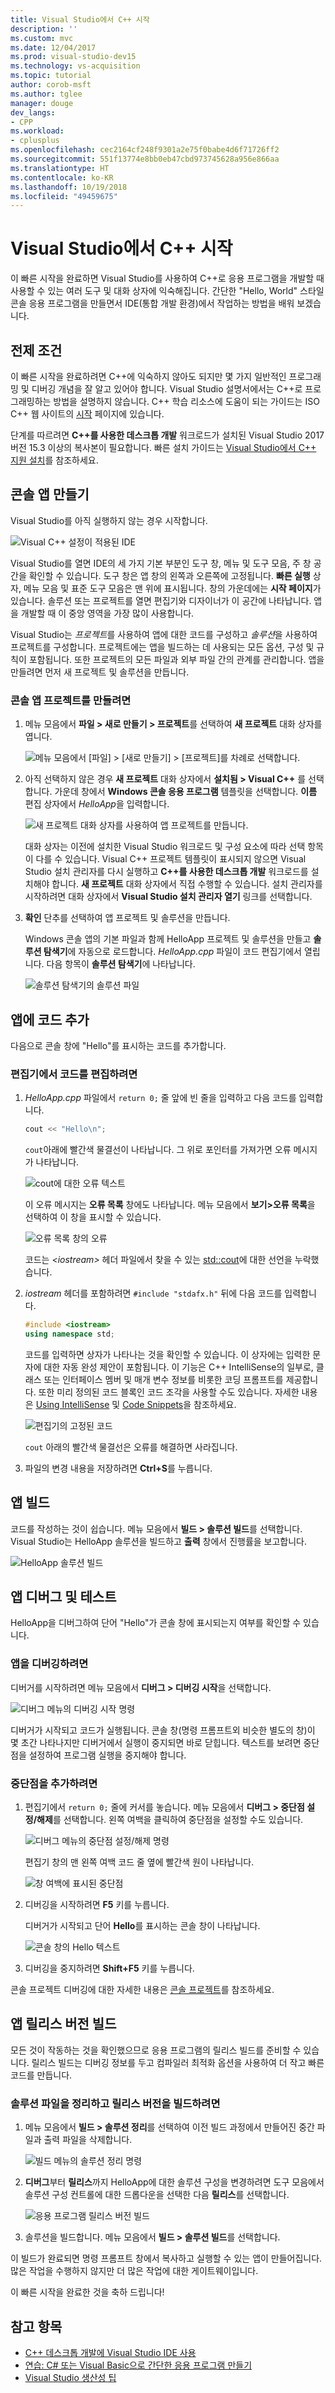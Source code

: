 ```yaml
---
title: Visual Studio에서 C++ 시작
description: ''
ms.custom: mvc
ms.date: 12/04/2017
ms.prod: visual-studio-dev15
ms.technology: vs-acquisition
ms.topic: tutorial
author: corob-msft
ms.author: tglee
manager: douge
dev_langs:
- CPP
ms.workload:
- cplusplus
ms.openlocfilehash: cec2164cf248f9301a2e75f0babe4d6f71726ff2
ms.sourcegitcommit: 551f13774e8bb0eb47cbd973745628a956e866aa
ms.translationtype: HT
ms.contentlocale: ko-KR
ms.lasthandoff: 10/19/2018
ms.locfileid: "49459675"
---
```

# <a name="get-started-with-c-in-visual-studio"></a>Visual Studio에서 C++ 시작

이 빠른 시작을 완료하면 Visual Studio를 사용하여 C++로 응용 프로그램을 개발할 때 사용할 수 있는 여러 도구 및 대화 상자에 익숙해집니다. 간단한 "Hello, World" 스타일 콘솔 응용 프로그램을 만들면서 IDE(통합 개발 환경)에서 작업하는 방법을 배워 보겠습니다.

## <a name="prerequisites"></a>전제 조건

이 빠른 시작을 완료하려면 C++에 익숙하지 않아도 되지만 몇 가지 일반적인 프로그래밍 및 디버깅 개념을 잘 알고 있어야 합니다. Visual Studio 설명서에서는 C++로 프로그래밍하는 방법을 설명하지 않습니다. C++ 학습 리소스에 도움이 되는 가이드는 ISO C++ 웹 사이트의 [시작](https://isocpp.org/get-started) 페이지에 있습니다.

단계를 따르려면 **C++를 사용한 데스크톱 개발** 워크로드가 설치된 Visual Studio 2017 버전 15.3 이상의 복사본이 필요합니다. 빠른 설치 가이드는 [Visual Studio에서 C++ 지원 설치](/cpp/build/vscpp-step-0-installation)를 참조하세요.

## <a name="create-a-console-app"></a>콘솔 앱 만들기

Visual Studio를 아직 실행하지 않는 경우 시작합니다.

![Visual C&#43;&#43; 설정이 적용된 IDE](../ide/media/get-started-cpp-ide-layout.png)

Visual Studio를 열면 IDE의 세 가지 기본 부분인 도구 창, 메뉴 및 도구 모음, 주 창 공간을 확인할 수 있습니다. 도구 창은 앱 창의 왼쪽과 오른쪽에 고정됩니다. **빠른 실행** 상자, 메뉴 모음 및 표준 도구 모음은 맨 위에 표시됩니다. 창의 가운데에는 **시작 페이지**가 있습니다. 솔루션 또는 프로젝트를 열면 편집기와 디자이너가 이 공간에 나타납니다. 앱을 개발할 때 이 중앙 영역을 가장 많이 사용합니다.

Visual Studio는 *프로젝트*를 사용하여 앱에 대한 코드를 구성하고 *솔루션*을 사용하여 프로젝트를 구성합니다. 프로젝트에는 앱을 빌드하는 데 사용되는 모든 옵션, 구성 및 규칙이 포함됩니다. 또한 프로젝트의 모든 파일과 외부 파일 간의 관계를 관리합니다. 앱을 만들려면 먼저 새 프로젝트 및 솔루션을 만듭니다.

### <a name="to-create-a-console-app-project"></a>콘솔 앱 프로젝트를 만들려면

1. 메뉴 모음에서 **파일 > 새로 만들기 > 프로젝트**를 선택하여 **새 프로젝트** 대화 상자를 엽니다.

   ![메뉴 모음에서 [파일] > [새로 만들기] > [프로젝트]를 차례로 선택합니다.](../ide/media/get-started-cpp-file-new-project-menu.png)

1. 아직 선택하지 않은 경우 **새 프로젝트** 대화 상자에서 **설치됨 > Visual C++** 를 선택합니다. 가운데 창에서 **Windows 콘솔 응용 프로그램** 템플릿을 선택합니다. **이름** 편집 상자에서 *HelloApp*을 입력합니다.

   ![새 프로젝트 대화 상자를 사용하여 앱 프로젝트를 만듭니다.](../ide/media/get-started-cpp-new-project-dialog.png)

   대화 상자는 이전에 설치한 Visual Studio 워크로드 및 구성 요소에 따라 선택 항목이 다를 수 있습니다. Visual C++ 프로젝트 템플릿이 표시되지 않으면 Visual Studio 설치 관리자를 다시 실행하고 **C++를 사용한 데스크톱 개발** 워크로드를 설치해야 합니다. **새 프로젝트** 대화 상자에서 직접 수행할 수 있습니다. 설치 관리자를 시작하려면 대화 상자에서 **Visual Studio 설치 관리자 열기** 링크를 선택합니다.

1. **확인** 단추를 선택하여 앱 프로젝트 및 솔루션을 만듭니다.

   Windows 콘솔 앱의 기본 파일과 함께 HelloApp 프로젝트 및 솔루션을 만들고 **솔루션 탐색기**에 자동으로 로드합니다. *HelloApp.cpp* 파일이 코드 편집기에서 열립니다. 다음 항목이 **솔루션 탐색기**에 나타납니다.

   ![솔루션 탐색기의 솔루션 파일](../ide/media/get-started-cpp-solution-explorer.png)

## <a name="add-code-to-the-app"></a>앱에 코드 추가

다음으로 콘솔 창에 "Hello"를 표시하는 코드를 추가합니다.

### <a name="to-edit-code-in-the-editor"></a>편집기에서 코드를 편집하려면

1. *HelloApp.cpp* 파일에서 `return 0;` 줄 앞에 빈 줄을 입력하고 다음 코드를 입력합니다.

   ```cpp
   cout << "Hello\n";
   ```

   `cout`아래에 빨간색 물결선이 나타납니다. 그 위로 포인터를 가져가면 오류 메시지가 나타납니다.

   ![cout에 대한 오류 텍스트](../ide/media/get-started-cpp-intellisense-error.png)

   이 오류 메시지는 **오류 목록** 창에도 나타납니다. 메뉴 모음에서 **보기>오류 목록**을 선택하여 이 창을 표시할 수 있습니다.

   ![오류 목록 창의 오류](../ide/media/get-started-cpp-error-list.png)

   코드는 *\<iostream>* 헤더 파일에서 찾을 수 있는 [std::cout](/cpp/standard-library/iostream)에 대한 선언을 누락했습니다.

1. *iostream* 헤더를 포함하려면 `#include "stdafx.h"` 뒤에 다음 코드를 입력합니다.

   ```cpp
   #include <iostream>
   using namespace std;
   ```

   코드를 입력하면 상자가 나타나는 것을 확인할 수 있습니다. 이 상자에는 입력한 문자에 대한 자동 완성 제안이 포함됩니다. 이 기능은 C++ IntelliSense의 일부로, 클래스 또는 인터페이스 멤버 및 매개 변수 정보를 비롯한 코딩 프롬프트를 제공합니다. 또한 미리 정의된 코드 블록인 코드 조각을 사용할 수도 있습니다. 자세한 내용은 [Using IntelliSense](../ide/using-intellisense.md) 및 [Code Snippets](../ide/code-snippets.md)을 참조하세요.

   ![편집기의 고정된 코드](../ide/media/get-started-cpp-cout-fix.png)

   `cout` 아래의 빨간색 물결선은 오류를 해결하면 사라집니다.

1. 파일의 변경 내용을 저장하려면 **Ctrl+S**를 누릅니다.

## <a name="build-the-app"></a>앱 빌드

코드를 작성하는 것이 쉽습니다. 메뉴 모음에서 **빌드 > 솔루션 빌드**를 선택합니다. Visual Studio는 HelloApp 솔루션을 빌드하고 **출력** 창에서 진행률을 보고합니다.

   ![HelloApp 솔루션 빌드](../ide/media/get-started-cpp-build-solution.gif)

## <a name="debug-and-test-the-app"></a>앱 디버그 및 테스트

HelloApp을 디버그하여 단어 "Hello"가 콘솔 창에 표시되는지 여부를 확인할 수 있습니다.

### <a name="to-debug-the-app"></a>앱을 디버깅하려면

디버거를 시작하려면 메뉴 모음에서 **디버그 > 디버깅 시작**을 선택합니다.

![디버그 메뉴의 디버깅 시작 명령](../ide/media/get-started-cpp-start-debugging-menu.png)

디버거가 시작되고 코드가 실행됩니다. 콘솔 창(명령 프롬프트외 비슷한 별도의 창)이 몇 초간 나타나지만 디버거에서 실행이 중지되면 바로 닫힙니다. 텍스트를 보려면 중단점을 설정하여 프로그램 실행을 중지해야 합니다.

### <a name="to-add-a-breakpoint"></a>중단점을 추가하려면

1. 편집기에서 `return 0;` 줄에 커서를 놓습니다. 메뉴 모음에서 **디버그 > 중단점 설정/해제**를 선택합니다. 왼쪽 여백을 클릭하여 중단점을 설정할 수도 있습니다.

     ![디버그 메뉴의 중단점 설정/해제 명령](../ide/media/get-started-cpp-toggle-breakpoint-menu.png)

     편집기 창의 맨 왼쪽 여백 코드 줄 옆에 빨간색 원이 나타납니다.

     ![창 여백에 표시된 중단점](../ide/media/get-started-cpp-breakpoint-set.png)

1. 디버깅을 시작하려면 **F5** 키를 누릅니다.

   디버거가 시작되고 단어 **Hello**를 표시하는 콘솔 창이 나타납니다.

   ![콘솔 창의 Hello 텍스트](../ide/media/get-started-cpp-helloapp-window.png)

1. 디버깅을 중지하려면 **Shift+F5** 키를 누릅니다.

콘솔 프로젝트 디버깅에 대한 자세한 내용은 [콘솔 프로젝트](../debugger/debugging-preparation-console-projects.md)를 참조하세요.

## <a name="build-a-release-version-of-the-app"></a>앱 릴리스 버전 빌드

모든 것이 작동하는 것을 확인했으므로 응용 프로그램의 릴리스 빌드를 준비할 수 있습니다. 릴리스 빌드는 디버깅 정보를 두고 컴파일러 최적화 옵션을 사용하여 더 작고 빠른 코드를 만듭니다.

### <a name="to-clean-the-solution-files-and-build-a-release-version"></a>솔루션 파일을 정리하고 릴리스 버전을 빌드하려면

1. 메뉴 모음에서 **빌드 > 솔루션 정리**를 선택하여 이전 빌드 과정에서 만들어진 중간 파일과 출력 파일을 삭제합니다.

   ![빌드 메뉴의 솔루션 정리 명령](../ide/media/get-started-cpp-clean-solution-menu.png)

1. **디버그**부터 **릴리스**까지 HelloApp에 대한 솔루션 구성을 변경하려면 도구 모음에서 솔루션 구성 컨트롤에 대한 드롭다운을 선택한 다음 **릴리스**를 선택합니다.

   ![응용 프로그램 릴리스 버전 빌드](../ide/media/get-started-cpp-set-release-configuration.png)

1. 솔루션을 빌드합니다. 메뉴 모음에서 **빌드 > 솔루션 빌드**를 선택합니다.

이 빌드가 완료되면 명령 프롬프트 창에서 복사하고 실행할 수 있는 앱이 만들어집니다. 많은 작업을 수행하지 않지만 더 많은 작업에 대한 게이트웨이입니다.

이 빠른 시작을 완료한 것을 축하 드립니다!

## <a name="see-also"></a>참고 항목

- [C++ 데스크톱 개발에 Visual Studio IDE 사용](/cpp/ide/using-the-visual-studio-ide-for-cpp-desktop-development)
- [연습: C# 또는 Visual Basic으로 간단한 응용 프로그램 만들기](../ide/walkthrough-create-a-simple-application-with-visual-csharp-or-visual-basic.md)
- [Visual Studio 생산성 팁](../ide/productivity-tips-for-visual-studio.md)
